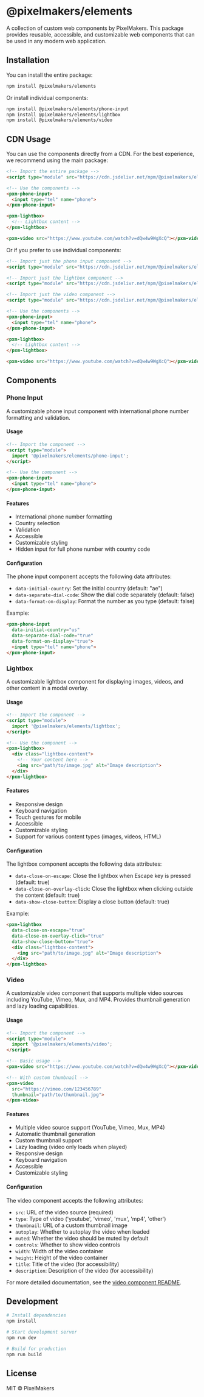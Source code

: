 # @pixelmakers/elements

A collection of custom web components by PixelMakers. This package provides reusable, accessible, and customizable web components that can be used in any modern web application.

## Installation

You can install the entire package:

```bash
npm install @pixelmakers/elements
```

Or install individual components:

```bash
npm install @pixelmakers/elements/phone-input
npm install @pixelmakers/elements/lightbox
npm install @pixelmakers/elements/video
```

## CDN Usage

You can use the components directly from a CDN. For the best experience, we recommend using the main package:

```html
<!-- Import the entire package -->
<script type="module" src="https://cdn.jsdelivr.net/npm/@pixelmakers/elements@0.1.3/dist/index.js"></script>

<!-- Use the components -->
<pxm-phone-input>
  <input type="tel" name="phone">
</pxm-phone-input>

<pxm-lightbox>
  <!-- Lightbox content -->
</pxm-lightbox>

<pxm-video src="https://www.youtube.com/watch?v=dQw4w9WgXcQ"></pxm-video>
```

Or if you prefer to use individual components:

```html
<!-- Import just the phone input component -->
<script type="module" src="https://cdn.jsdelivr.net/npm/@pixelmakers/elements@0.1.3/dist/phone-input.js"></script>

<!-- Import just the lightbox component -->
<script type="module" src="https://cdn.jsdelivr.net/npm/@pixelmakers/elements@0.1.3/dist/lightbox.js"></script>

<!-- Import just the video component -->
<script type="module" src="https://cdn.jsdelivr.net/npm/@pixelmakers/elements@0.1.3/dist/video.js"></script>

<!-- Use the components -->
<pxm-phone-input>
  <input type="tel" name="phone">
</pxm-phone-input>

<pxm-lightbox>
  <!-- Lightbox content -->
</pxm-lightbox>

<pxm-video src="https://www.youtube.com/watch?v=dQw4w9WgXcQ"></pxm-video>
```

## Components

### Phone Input

A customizable phone input component with international phone number formatting and validation.

#### Usage

```html
<!-- Import the component -->
<script type="module">
  import '@pixelmakers/elements/phone-input';
</script>

<!-- Use the component -->
<pxm-phone-input>
  <input type="tel" name="phone">
</pxm-phone-input>
```

#### Features

- International phone number formatting
- Country selection
- Validation
- Accessible
- Customizable styling
- Hidden input for full phone number with country code

#### Configuration

The phone input component accepts the following data attributes:

- `data-initial-country`: Set the initial country (default: "ae")
- `data-separate-dial-code`: Show the dial code separately (default: false)
- `data-format-on-display`: Format the number as you type (default: false)

Example:

```html
<pxm-phone-input 
  data-initial-country="us"
  data-separate-dial-code="true"
  data-format-on-display="true">
  <input type="tel" name="phone">
</pxm-phone-input>
```

### Lightbox

A customizable lightbox component for displaying images, videos, and other content in a modal overlay.

#### Usage

```html
<!-- Import the component -->
<script type="module">
  import '@pixelmakers/elements/lightbox';
</script>

<!-- Use the component -->
<pxm-lightbox>
  <div class="lightbox-content">
    <!-- Your content here -->
    <img src="path/to/image.jpg" alt="Image description">
  </div>
</pxm-lightbox>
```

#### Features

- Responsive design
- Keyboard navigation
- Touch gestures for mobile
- Accessible
- Customizable styling
- Support for various content types (images, videos, HTML)

#### Configuration

The lightbox component accepts the following data attributes:

- `data-close-on-escape`: Close the lightbox when Escape key is pressed (default: true)
- `data-close-on-overlay-click`: Close the lightbox when clicking outside the content (default: true)
- `data-show-close-button`: Display a close button (default: true)

Example:

```html
<pxm-lightbox 
  data-close-on-escape="true"
  data-close-on-overlay-click="true"
  data-show-close-button="true">
  <div class="lightbox-content">
    <img src="path/to/image.jpg" alt="Image description">
  </div>
</pxm-lightbox>
```

### Video

A customizable video component that supports multiple video sources including YouTube, Vimeo, Mux, and MP4. Provides thumbnail generation and lazy loading capabilities.

#### Usage

```html
<!-- Import the component -->
<script type="module">
  import '@pixelmakers/elements/video';
</script>

<!-- Basic usage -->
<pxm-video src="https://www.youtube.com/watch?v=dQw4w9WgXcQ"></pxm-video>

<!-- With custom thumbnail -->
<pxm-video 
  src="https://vimeo.com/123456789"
  thumbnail="path/to/thumbnail.jpg">
</pxm-video>
```

#### Features

- Multiple video source support (YouTube, Vimeo, Mux, MP4)
- Automatic thumbnail generation
- Custom thumbnail support
- Lazy loading (video only loads when played)
- Responsive design
- Keyboard navigation
- Accessible
- Customizable styling

#### Configuration

The video component accepts the following attributes:

- `src`: URL of the video source (required)
- `type`: Type of video ('youtube', 'vimeo', 'mux', 'mp4', 'other')
- `thumbnail`: URL of a custom thumbnail image
- `autoplay`: Whether to autoplay the video when loaded
- `muted`: Whether the video should be muted by default
- `controls`: Whether to show video controls
- `width`: Width of the video container
- `height`: Height of the video container
- `title`: Title of the video (for accessibility)
- `description`: Description of the video (for accessibility)

For more detailed documentation, see the [video component README](src/video/README.md).

## Development

```bash
# Install dependencies
npm install

# Start development server
npm run dev

# Build for production
npm run build
```

## License

MIT © PixelMakers 